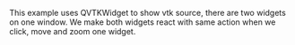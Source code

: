 This example uses QVTKWidget to show vtk source, there are two widgets on one window.
We make both widgets react with same action when we click, move and zoom one widget.

